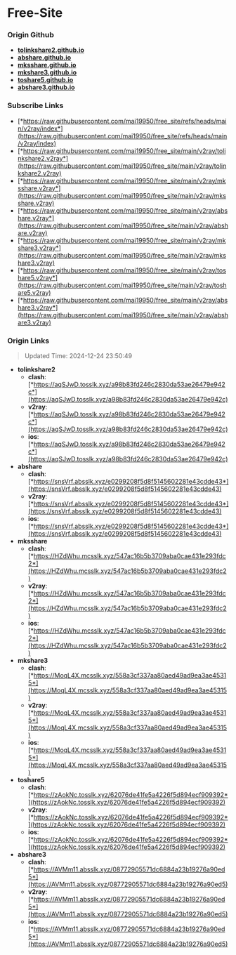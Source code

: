 # Free-Site

### Origin Github

- [**tolinkshare2.github.io**](https://github.com/tolinkshare2/tolinkshare2.github.io)
- [**abshare.github.io**](https://github.com/abshare/abshare.github.io)
- [**mksshare.github.io**](https://github.com/mksshare/mksshare.github.io)
- [**mkshare3.github.io**](https://github.com/mkshare3/mkshare3.github.io)
- [**toshare5.github.io**](https://github.com/toshare5/toshare5.github.io)
- [**abshare3.github.io**](https://github.com/abshare3/abshare3.github.io)

### Subscribe Links

- [*https://raw.githubusercontent.com/mai19950/free_site/refs/heads/main/v2ray/index*](https://raw.githubusercontent.com/mai19950/free_site/refs/heads/main/v2ray/index)
- [*https://raw.githubusercontent.com/mai19950/free_site/main/v2ray/tolinkshare2.v2ray*](https://raw.githubusercontent.com/mai19950/free_site/main/v2ray/tolinkshare2.v2ray)
- [*https://raw.githubusercontent.com/mai19950/free_site/main/v2ray/mksshare.v2ray*](https://raw.githubusercontent.com/mai19950/free_site/main/v2ray/mksshare.v2ray)
- [*https://raw.githubusercontent.com/mai19950/free_site/main/v2ray/abshare.v2ray*](https://raw.githubusercontent.com/mai19950/free_site/main/v2ray/abshare.v2ray)
- [*https://raw.githubusercontent.com/mai19950/free_site/main/v2ray/mkshare3.v2ray*](https://raw.githubusercontent.com/mai19950/free_site/main/v2ray/mkshare3.v2ray)
- [*https://raw.githubusercontent.com/mai19950/free_site/main/v2ray/toshare5.v2ray*](https://raw.githubusercontent.com/mai19950/free_site/main/v2ray/toshare5.v2ray)
- [*https://raw.githubusercontent.com/mai19950/free_site/main/v2ray/abshare3.v2ray*](https://raw.githubusercontent.com/mai19950/free_site/main/v2ray/abshare3.v2ray)

### Origin Links

> Updated Time: 2024-12-24 23:50:49

- **tolinkshare2**
  - **clash**: [*https://aqSJwD.tosslk.xyz/a98b83fd246c2830da53ae26479e942c*](https://aqSJwD.tosslk.xyz/a98b83fd246c2830da53ae26479e942c)
  - **v2ray**: [*https://aqSJwD.tosslk.xyz/a98b83fd246c2830da53ae26479e942c*](https://aqSJwD.tosslk.xyz/a98b83fd246c2830da53ae26479e942c)
  - **ios**: [*https://aqSJwD.tosslk.xyz/a98b83fd246c2830da53ae26479e942c*](https://aqSJwD.tosslk.xyz/a98b83fd246c2830da53ae26479e942c)
- **abshare**
  - **clash**: [*https://snsVrf.absslk.xyz/e0299208f5d8f5145602281e43cdde43*](https://snsVrf.absslk.xyz/e0299208f5d8f5145602281e43cdde43)
  - **v2ray**: [*https://snsVrf.absslk.xyz/e0299208f5d8f5145602281e43cdde43*](https://snsVrf.absslk.xyz/e0299208f5d8f5145602281e43cdde43)
  - **ios**: [*https://snsVrf.absslk.xyz/e0299208f5d8f5145602281e43cdde43*](https://snsVrf.absslk.xyz/e0299208f5d8f5145602281e43cdde43)
- **mksshare**
  - **clash**: [*https://HZdWhu.mcsslk.xyz/547ac16b5b3709aba0cae431e293fdc2*](https://HZdWhu.mcsslk.xyz/547ac16b5b3709aba0cae431e293fdc2)
  - **v2ray**: [*https://HZdWhu.mcsslk.xyz/547ac16b5b3709aba0cae431e293fdc2*](https://HZdWhu.mcsslk.xyz/547ac16b5b3709aba0cae431e293fdc2)
  - **ios**: [*https://HZdWhu.mcsslk.xyz/547ac16b5b3709aba0cae431e293fdc2*](https://HZdWhu.mcsslk.xyz/547ac16b5b3709aba0cae431e293fdc2)
- **mkshare3**
  - **clash**: [*https://MoqL4X.mcsslk.xyz/558a3cf337aa80aed49ad9ea3ae45315*](https://MoqL4X.mcsslk.xyz/558a3cf337aa80aed49ad9ea3ae45315)
  - **v2ray**: [*https://MoqL4X.mcsslk.xyz/558a3cf337aa80aed49ad9ea3ae45315*](https://MoqL4X.mcsslk.xyz/558a3cf337aa80aed49ad9ea3ae45315)
  - **ios**: [*https://MoqL4X.mcsslk.xyz/558a3cf337aa80aed49ad9ea3ae45315*](https://MoqL4X.mcsslk.xyz/558a3cf337aa80aed49ad9ea3ae45315)
- **toshare5**
  - **clash**: [*https://zAokNc.tosslk.xyz/62076de41fe5a4226f5d894ecf909392*](https://zAokNc.tosslk.xyz/62076de41fe5a4226f5d894ecf909392)
  - **v2ray**: [*https://zAokNc.tosslk.xyz/62076de41fe5a4226f5d894ecf909392*](https://zAokNc.tosslk.xyz/62076de41fe5a4226f5d894ecf909392)
  - **ios**: [*https://zAokNc.tosslk.xyz/62076de41fe5a4226f5d894ecf909392*](https://zAokNc.tosslk.xyz/62076de41fe5a4226f5d894ecf909392)
- **abshare3**
  - **clash**: [*https://AVMm11.absslk.xyz/08772905571dc6884a23b19276a90ed5*](https://AVMm11.absslk.xyz/08772905571dc6884a23b19276a90ed5)
  - **v2ray**: [*https://AVMm11.absslk.xyz/08772905571dc6884a23b19276a90ed5*](https://AVMm11.absslk.xyz/08772905571dc6884a23b19276a90ed5)
  - **ios**: [*https://AVMm11.absslk.xyz/08772905571dc6884a23b19276a90ed5*](https://AVMm11.absslk.xyz/08772905571dc6884a23b19276a90ed5)
